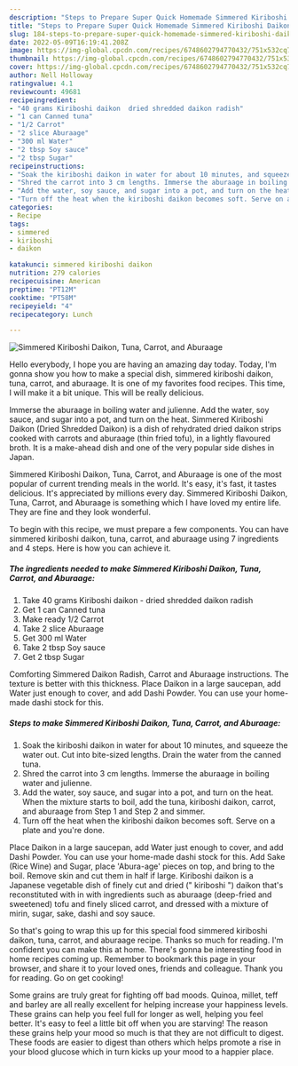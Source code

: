 ```yaml
---
description: "Steps to Prepare Super Quick Homemade Simmered Kiriboshi Daikon, Tuna, Carrot, and Aburaage"
title: "Steps to Prepare Super Quick Homemade Simmered Kiriboshi Daikon, Tuna, Carrot, and Aburaage"
slug: 184-steps-to-prepare-super-quick-homemade-simmered-kiriboshi-daikon-tuna-carrot-and-aburaage
date: 2022-05-09T16:19:41.208Z
image: https://img-global.cpcdn.com/recipes/6748602794770432/751x532cq70/simmered-kiriboshi-daikon-tuna-carrot-and-aburaage-recipe-main-photo.jpg
thumbnail: https://img-global.cpcdn.com/recipes/6748602794770432/751x532cq70/simmered-kiriboshi-daikon-tuna-carrot-and-aburaage-recipe-main-photo.jpg
cover: https://img-global.cpcdn.com/recipes/6748602794770432/751x532cq70/simmered-kiriboshi-daikon-tuna-carrot-and-aburaage-recipe-main-photo.jpg
author: Nell Holloway
ratingvalue: 4.1
reviewcount: 49681
recipeingredient:
- "40 grams Kiriboshi daikon  dried shredded daikon radish"
- "1 can Canned tuna"
- "1/2 Carrot"
- "2 slice Aburaage"
- "300 ml Water"
- "2 tbsp Soy sauce"
- "2 tbsp Sugar"
recipeinstructions:
- "Soak the kiriboshi daikon in water for about 10 minutes, and squeeze the water out. Cut into bite-sized lengths. Drain the water from the canned tuna."
- "Shred the carrot into 3 cm lengths. Immerse the aburaage in boiling water and julienne."
- "Add the water, soy sauce, and sugar into a pot, and turn on the heat. When the mixture starts to boil, add the tuna, kiriboshi daikon, carrot, and aburaage from Step 1 and Step 2 and simmer."
- "Turn off the heat when the kiriboshi daikon becomes soft. Serve on a plate and you&#39;re done."
categories:
- Recipe
tags:
- simmered
- kiriboshi
- daikon

katakunci: simmered kiriboshi daikon 
nutrition: 279 calories
recipecuisine: American
preptime: "PT12M"
cooktime: "PT58M"
recipeyield: "4"
recipecategory: Lunch

---
```



![Simmered Kiriboshi Daikon, Tuna, Carrot, and Aburaage](https://img-global.cpcdn.com/recipes/6748602794770432/751x532cq70/simmered-kiriboshi-daikon-tuna-carrot-and-aburaage-recipe-main-photo.jpg)

Hello everybody, I hope you are having an amazing day today. Today, I'm gonna show you how to make a special dish, simmered kiriboshi daikon, tuna, carrot, and aburaage. It is one of my favorites food recipes. This time, I will make it a bit unique. This will be really delicious.

Immerse the aburaage in boiling water and julienne. Add the water, soy sauce, and sugar into a pot, and turn on the heat. Simmered Kiriboshi Daikon (Dried Shredded Daikon) is a dish of rehydrated dried daikon strips cooked with carrots and aburaage (thin fried tofu), in a lightly flavoured broth. It is a make-ahead dish and one of the very popular side dishes in Japan.

Simmered Kiriboshi Daikon, Tuna, Carrot, and Aburaage is one of the most popular of current trending meals in the world. It's easy, it's fast, it tastes delicious. It's appreciated by millions every day. Simmered Kiriboshi Daikon, Tuna, Carrot, and Aburaage is something which I have loved my entire life. They are fine and they look wonderful.


To begin with this recipe, we must prepare a few components. You can have simmered kiriboshi daikon, tuna, carrot, and aburaage using 7 ingredients and 4 steps. Here is how you can achieve it.

<!--inarticleads1-->

##### The ingredients needed to make Simmered Kiriboshi Daikon, Tuna, Carrot, and Aburaage:

1. Take 40 grams Kiriboshi daikon - dried shredded daikon radish
1. Get 1 can Canned tuna
1. Make ready 1/2 Carrot
1. Take 2 slice Aburaage
1. Get 300 ml Water
1. Take 2 tbsp Soy sauce
1. Get 2 tbsp Sugar


Comforting Simmered Daikon Radish, Carrot and Aburaage instructions. The texture is better with this thickness. Place Daikon in a large saucepan, add Water just enough to cover, and add Dashi Powder. You can use your home-made dashi stock for this. 

<!--inarticleads2-->

##### Steps to make Simmered Kiriboshi Daikon, Tuna, Carrot, and Aburaage:

1. Soak the kiriboshi daikon in water for about 10 minutes, and squeeze the water out. Cut into bite-sized lengths. Drain the water from the canned tuna.
1. Shred the carrot into 3 cm lengths. Immerse the aburaage in boiling water and julienne.
1. Add the water, soy sauce, and sugar into a pot, and turn on the heat. When the mixture starts to boil, add the tuna, kiriboshi daikon, carrot, and aburaage from Step 1 and Step 2 and simmer.
1. Turn off the heat when the kiriboshi daikon becomes soft. Serve on a plate and you&#39;re done.


Place Daikon in a large saucepan, add Water just enough to cover, and add Dashi Powder. You can use your home-made dashi stock for this. Add Sake (Rice Wine) and Sugar, place &#39;Abura-age&#39; pieces on top, and bring to the boil. Remove skin and cut them in half if large. Kiriboshi daikon is a Japanese vegetable dish of finely cut and dried (&#34; kiriboshi &#34;) daikon that&#39;s reconstituted with in with ingredients such as aburaage (deep-fried and sweetened) tofu and finely sliced carrot, and dressed with a mixture of mirin, sugar, sake, dashi and soy sauce. 

So that's going to wrap this up for this special food simmered kiriboshi daikon, tuna, carrot, and aburaage recipe. Thanks so much for reading. I'm confident you can make this at home. There's gonna be interesting food in home recipes coming up. Remember to bookmark this page in your browser, and share it to your loved ones, friends and colleague. Thank you for reading. Go on get cooking!

Some grains are truly great for fighting off bad moods. Quinoa, millet, teff and barley are all really excellent for helping increase your happiness levels. These grains can help you feel full for longer as well, helping you feel better. It's easy to feel a little bit off when you are starving! The reason these grains help your mood so much is that they are not difficult to digest. These foods are easier to digest than others which helps promote a rise in your blood glucose which in turn kicks up your mood to a happier place.

